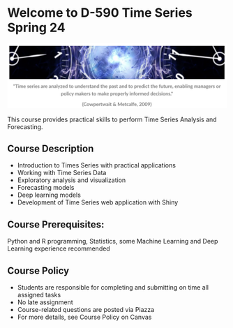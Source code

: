 # Welcome to D-590 Time Series Spring 24

![](_static/quote.png)

This course provides practical skills to perform Time Series Analysis and Forecasting. 

## Course Description

- Introduction to Times Series with practical applications  
- Working with Time Series Data
- Exploratory analysis and visualization 
- Forecasting models
- Deep learning models
- Development of Time Series web application with Shiny 

## Course Prerequisites:
Python and R programming, Statistics, some Machine Learning and Deep Learning experience recommended

## Course Policy

- Students are responsible for completing and submitting on time all assigned tasks
- No late assignment
- Course-related questions are posted via Piazza
- For more details, see Course Policy on Canvas

